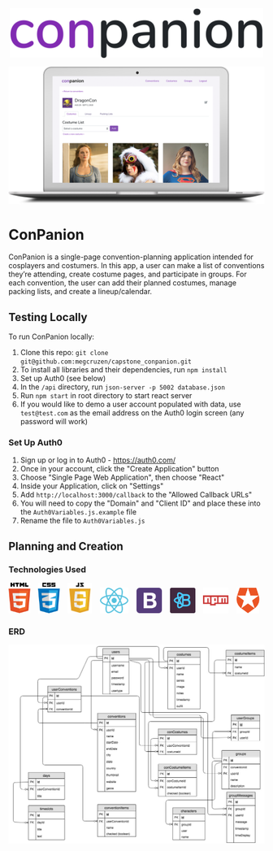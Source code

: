 <p align="center"><img src="./src/images/conpanion_logo.png" alt="ConPanion" title="ConPanion" width="500px"></p>

<img src="./src/images/conpanion.png" alt="ConPanion" title="ConPanion" width="1000px">

# ConPanion
ConPanion is a single-page convention-planning application intended for cosplayers and costumers. In this app, a user can make a list of conventions they’re attending, create costume pages, and participate in groups. For each convention, the user can add their planned costumes, manage packing lists, and create a lineup/calendar.

## Testing Locally
To run ConPanion locally:

1. Clone this repo: `git clone git@github.com:megcruzen/capstone_conpanion.git`
1. To install all libraries and their dependencies, run `npm install`
1. Set up Auth0 (see below)
1. In the `/api` directory, run `json-server -p 5002 database.json`
1. Run `npm start` in root directory to start react server
1. If you would like to demo a user account populated with data, use `test@test.com` as the email address on the Auth0 login screen (any password will work)

### Set Up Auth0
1. Sign up or log in to Auth0 - https://auth0.com/
1. Once in your account, click the "Create Application" button
1. Choose "Single Page Web Application", then choose "React"
1. Inside your Application, click on "Settings"
1. Add `http://localhost:3000/callback` to the "Allowed Callback URLs"
1. You will need to copy the "Domain" and "Client ID" and place these into the `Auth0Variables.js.example` file
1. Rename the file to `Auth0Variables.js`


## Planning and Creation
### Technologies Used
<img src="./src/images/html5.png" alt="HTML5" title="HTML5" height="60px">&nbsp;&nbsp;&nbsp;&nbsp;<img src="./src/images/CSS3.png" alt="CSS3" title="CSS3" height="60px">&nbsp;&nbsp;&nbsp;&nbsp;<img src="./src/images/js.jpg" alt="Javascript" title="Javascript" height="60px">&nbsp;&nbsp;&nbsp;&nbsp;<img src="./src/images/react.png" alt="React" title="React" height="50px">&nbsp;&nbsp;&nbsp;&nbsp;<img src="./src/images/bootstrap.png" alt="Bootstrap" title="Bootstrap" height="50px">&nbsp;&nbsp;&nbsp;&nbsp;<img src="./src/images/reactstrap-purple.png" alt="Reactstrap" title="Reactstrap" height="50px">&nbsp;&nbsp;&nbsp;&nbsp;<img src="./src/images/npm.png" alt="NPM" title="NPM" height="50px">&nbsp;&nbsp;&nbsp;&nbsp;<img src="./src/images/auth0.png" alt="NPM" title="Auth0" height="50px">

### ERD
<img src="./src/images/ERD.jpg" alt="ERD" title="ERD" width="1000px">

